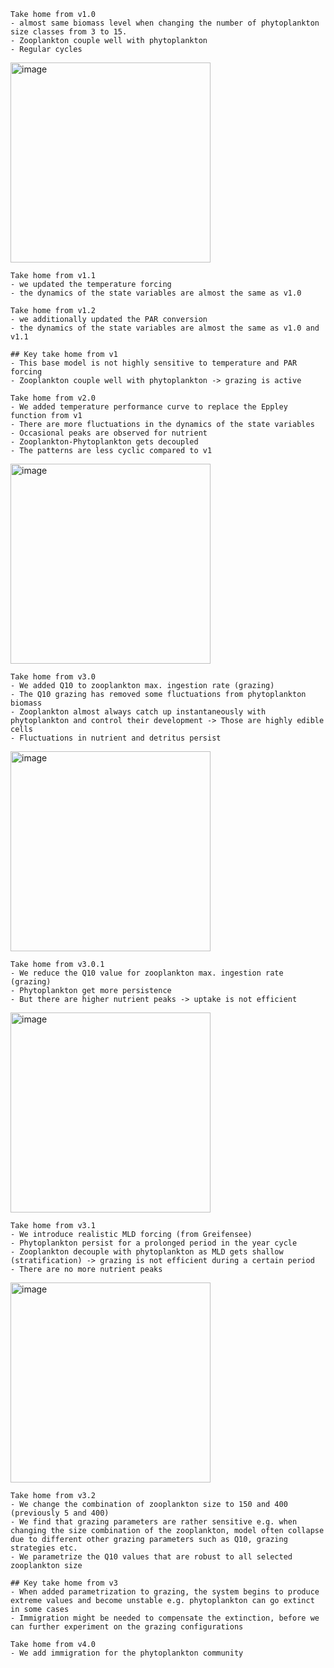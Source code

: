 ```
Take home from v1.0
- almost same biomass level when changing the number of phytoplankton size classes from 3 to 15.
- Zooplankton couple well with phytoplankton
- Regular cycles
```
<img width="320" alt="image" src="https://github.com/Debbcwing/TempSizeMod/assets/51200142/37fcb989-6a5e-4d4d-92dc-ca65864a964d">

```
Take home from v1.1
- we updated the temperature forcing 
- the dynamics of the state variables are almost the same as v1.0
```

```
Take home from v1.2
- we additionally updated the PAR conversion
- the dynamics of the state variables are almost the same as v1.0 and v1.1
```

```
## Key take home from v1
- This base model is not highly sensitive to temperature and PAR forcing
- Zooplankton couple well with phytoplankton -> grazing is active
```


```
Take home from v2.0
- We added temperature performance curve to replace the Eppley function from v1
- There are more fluctuations in the dynamics of the state variables
- Occasional peaks are observed for nutrient
- Zooplankton-Phytoplankton gets decoupled
- The patterns are less cyclic compared to v1
```
<img width="320" alt="image" src="https://github.com/Debbcwing/TempSizeMod/assets/51200142/b79de3e8-614d-44e5-8d9a-f8c2aae8352e">


```
Take home from v3.0
- We added Q10 to zooplankton max. ingestion rate (grazing)
- The Q10 grazing has removed some fluctuations from phytoplankton biomass
- Zooplankton almost always catch up instantaneously with phytoplankton and control their development -> Those are highly edible cells
- Fluctuations in nutrient and detritus persist
```
<img width="320" alt="image" src="https://github.com/Debbcwing/TempSizeMod/assets/51200142/92375cbe-67ee-4244-8bbb-ae4cef80b4b3">

```
Take home from v3.0.1
- We reduce the Q10 value for zooplankton max. ingestion rate (grazing)
- Phytoplankton get more persistence
- But there are higher nutrient peaks -> uptake is not efficient
```
<img width="320" alt="image" src="https://github.com/Debbcwing/TempSizeMod/assets/51200142/c1d480e1-6e9b-40ec-9c4e-c10a4673ec87">

```
Take home from v3.1
- We introduce realistic MLD forcing (from Greifensee)
- Phytoplankton persist for a prolonged period in the year cycle
- Zooplankton decouple with phytoplankton as MLD gets shallow (stratification) -> grazing is not efficient during a certain period
- There are no more nutrient peaks
```
<img width="320" alt="image" src="https://github.com/Debbcwing/TempSizeMod/assets/51200142/dcaf2373-80e2-46d1-8759-cdf46392eb67">

```
Take home from v3.2
- We change the combination of zooplankton size to 150 and 400 (previously 5 and 400)
- We find that grazing parameters are rather sensitive e.g. when changing the size combination of the zooplankton, model often collapse due to different other grazing parameters such as Q10, grazing strategies etc.
- We parametrize the Q10 values that are robust to all selected zooplankton size
```

```
## Key take home from v3
- When added parametrization to grazing, the system begins to produce extreme values and become unstable e.g. phytoplankton can go extinct in some cases
- Immigration might be needed to compensate the extinction, before we can further experiment on the grazing configurations
```

```
Take home from v4.0
- We add immigration for the phytoplankton community
```
